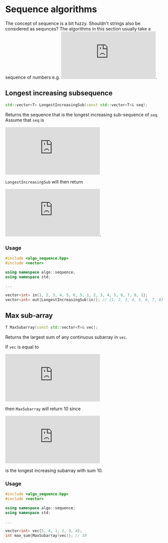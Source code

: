 Sequence algorithms
=======

The concept of sequence is a bit fuzzy. Shouldn't strings also be considered as sequnces? The algorithms in this section 
usually take a sequence of numbers e.g. ![2](https://private.codecogs.com/gif.latex?%5Csmall%20%5Cleft%20%5C%7B1%2C%202%20%2C3%2C%20%5Cdots%20%5Cright%20%5C%7D). 

## Longest increasing subsequence

```cpp
std::vector<T> LongestIncreasingSub(const std::vector<T>& seq);
```

Returns the sequence that is the longest increasing sub-sequence of `seq`. Assume that `seq` is 

![e](https://private.codecogs.com/gif.latex?%5Clarge%20%5Cleft%20%5C%7B2%2C3%2C%201%2C%202%20%2C3%2C4%20%2C3%2C2%20%5Cright%20%5C%7D)

`LongestIncreasingSub` will then return

![e](https://private.codecogs.com/gif.latex?%5Clarge%20%5Cleft%20%5C%7B1%2C%202%20%2C3%2C%204%20%5Cright%20%5C%7D).

### Usage
```cpp
#include <algo_sequence.hpp>
#include <vector>

using namespace algo::sequence;
using namespace std;

...

vector<int> in{1, 2, 3, 4, 5, 6, 5, 1, 2, 3, 4, 5, 6, 7, 8, 1};
vector<int> out{LongestIncreasingSub(in)}; // {1, 2, 3, 4, 5, 6, 7, 8}
```

## Max sub-array
```cpp
T MaxSubarray(const std::vector<T>& vec);
```
Returns the largest sum of any continuous subarray in `vec`.

If `vec` is equal to

![e](https://private.codecogs.com/gif.latex?%5Clarge%20%5Cleft%20%5C%7B5%2C%204%2C%201%2C%202%2C%203%2C%204%20%5Cright%20%5C%7D)

then `MaxSubarray` will return 10 since

![e](https://private.codecogs.com/gif.latex?%5Clarge%20%5Cleft%20%5C%7B1%2C%202%2C%203%2C%204%20%5Cright%20%5C%7D)

is the longest increasing subarray with sum 10.

### Usage
```cpp
#include <algo_sequence.hpp>
#include <vector>

using namespace algo::sequence;
using namespace std;

...

vector<int> vec{5, 4, 1, 2, 3, 4};
int max_sum{MaxSubarray(vec)}; // 10
```
